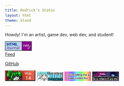 ```yaml
---
title: Rodrick's Status
layout: html
theme: blood
---
```


Howdy! I'm an artist, game dev, web dev, and student!

<div class="center">
    <a href="https://journal.miso.town/" target="_blank"><img src="./src/img/banner-htmlj.png" alt="HTML Journal Validation Banner"></a>
    <br>
    <a href="https://journal.miso.town/atom?url=https%3A%2F%2Fstatus.shroom.ink%2F">Feed</a>
</div>

<p class="center">
    <a href="https://github.com/RodFireProductions/Status" target="">GitHub</a>
</p>

<div class="buttons">
    <a target="_blank" href="http://www.mabsland.com/Adoption.html"><img src="./src/img/buttons/Censor_14c.gif" alt="Web 14"></a>
    <img src="./src/img/buttons/mikuapproved.gif" alt="This site is Miku approved.">
    <img src="./src/img/buttons/queer.png" alt="You're telling me a queer coded this?">
    <img src="./src/img/buttons/wheretfarewe.png" alt="Kris, where the fuck are we?">
</div>